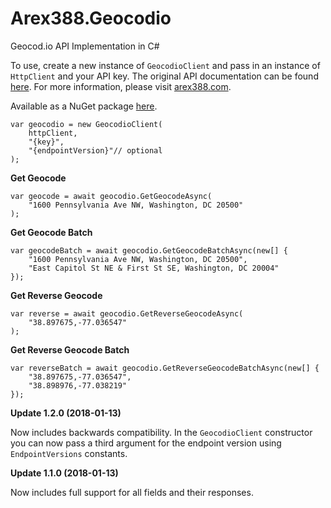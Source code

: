 ﻿# Arex388.Geocodio

Geocod.io API Implementation in C#

To use, create a new instance of `GeocodioClient` and pass in an instance of `HttpClient` and your API key. The original API documentation can be found [here][0]. For more information, please visit [arex388.com][1].

Available as a NuGet package [here][2].

    var geocodio = new GeocodioClient(
        httpClient,
        "{key}",
        "{endpointVersion}"// optional
    );

**Get Geocode**

    var geocode = await geocodio.GetGeocodeAsync(
        "1600 Pennsylvania Ave NW, Washington, DC 20500"
    );

**Get Geocode Batch**

    var geocodeBatch = await geocodio.GetGeocodeBatchAsync(new[] {
		"1600 Pennsylvania Ave NW, Washington, DC 20500",
		"East Capitol St NE & First St SE, Washington, DC 20004"
	});

**Get Reverse Geocode**

    var reverse = await geocodio.GetReverseGeocodeAsync(
        "38.897675,-77.036547"
    );

**Get Reverse Geocode Batch**

    var reverseBatch = await geocodio.GetReverseGeocodeBatchAsync(new[] {
		"38.897675,-77.036547",
		"38.898976,-77.038219"
	});

**Update 1.2.0 (2018-01-13)**

Now includes backwards compatibility. In the `GeocodioClient` constructor you can now pass a third argument for the endpoint version using `EndpointVersions` constants.

**Update 1.1.0 (2018-01-13)**

Now includes full support for all fields and their responses.

[0]:https://www.geocod.io/docs
[1]:https://arex388.com
[2]:https://www.nuget.org/packages/Arex388.Geocodio